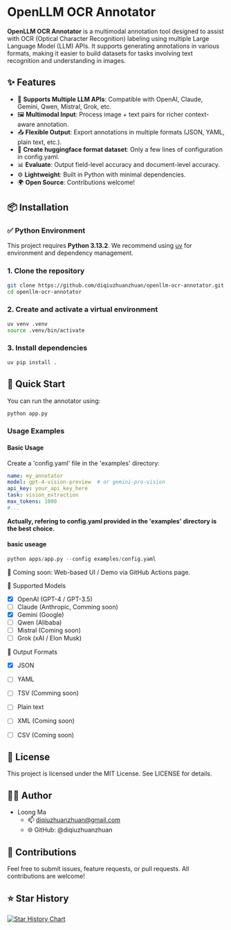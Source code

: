 # OpenLLM OCR Annotator

**OpenLLM OCR Annotator** is a multimodal annotation tool designed to assist with OCR (Optical Character Recognition) labeling using multiple Large Language Model (LLM) APIs. It supports generating annotations in various formats, making it easier to build datasets for tasks involving text recognition and understanding in images.

## ✨ Features

- 🔌 **Supports Multiple LLM APIs**: Compatible with OpenAI, Claude, Gemini, Qwen, Mistral, Grok, etc.
- 🖼️ **Multimodal Input**: Process image + text pairs for richer context-aware annotation.
- 📤 **Flexible Output**: Export annotations in multiple formats (JSON, YAML, plain text, etc.).
- 🤗 **Create huggingface format dataset**: Only a few lines of configuration in config.yaml.
- 📊 **Evaluate**: Output field-level accuracy and document-level accuracy.
- ⚙️ **Lightweight**: Built in Python with minimal dependencies.
- 🌍 **Open Source**: Contributions welcome!


## 📦 Installation

### ✅ Python Environment

This project requires **Python 3.13.2**. We recommend using [uv](https://github.com/astral-sh/uv) for environment and dependency management.

### 1. Clone the repository

```bash
git clone https://github.com/diqiuzhuanzhuan/openllm-ocr-annotator.git
cd openllm-ocr-annotator
```
### 2. Create and activate a virtual environment

```bash
uv venv .venv
source .venv/bin/activate
```
### 3. Install dependencies
```bash
uv pip install .
```

## 🚀 Quick Start

You can run the annotator using:
```bash
python app.py
```

### Usage Examples
#### Basic Usage
Create a 'config.yaml' file in the 'examples' directory: 
```yaml
name: my_annotator
model: gpt-4-vision-preview  # or gemini-pro-vision
api_key: your_api_key_here
task: vision_extraction
max_tokens: 1000 
#...
```
**Actually, refering to config.yaml provided in the 'examples' directory is the best choice.**
#### basic useage
```python
python apps/app.py --config examples/config.yaml
```


🔧 Coming soon: Web-based UI / Demo via GitHub Actions page.

🤖 Supported Models
- [x] OpenAI (GPT-4 / GPT-3.5)
- [ ] Claude (Anthropic, Comming soon)
- [x] Gemini (Google)
- [ ] Qwen (Alibaba)
- [ ] Mistral (Coming soon)
- [ ] Grok (xAI / Elon Musk)

📂 Output Formats
- [x] JSON
- [ ] YAML
- [ ] TSV (Comming soon)
- [ ] Plain text
- [ ] XML (Coming soon)
- [ ] CSV (Coming soon)


## 📄 License

This project is licensed under the MIT License. See LICENSE for details.


## 🧑‍💻 Author

- Loong Ma
  * 📫 diqiuzhuanzhuan@gmail.com
  * 🌐 GitHub: @diqiuzhuanzhuan


## 🙌 Contributions

Feel free to submit issues, feature requests, or pull requests. All contributions are welcome!

## ⭐ Star History

[![Star History Chart](https://api.star-history.com/svg?repos=diqiuzhuanzhuan/openllm-ocr-annotator&type=Date)](https://www.star-history.com/#diqiuzhuanzhuan/openllm-ocr-annotator&Date)
